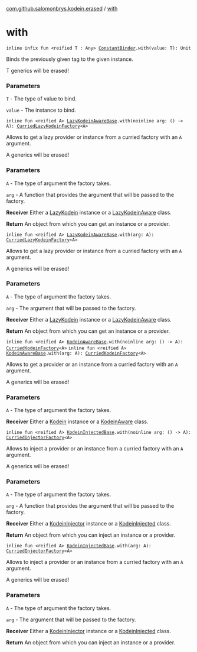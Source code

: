 [com.github.salomonbrys.kodein.erased](index.md) / [with](.)

# with

`inline infix fun <reified T : Any> `[`ConstantBinder`](../com.github.salomonbrys.kodein/-kodein/-builder/-constant-binder/index.md)`.with(value: T): Unit`

Binds the previously given tag to the given instance.

T generics will be erased!

### Parameters

`T` - The type of value to bind.

`value` - The instance to bind.

`inline fun <reified A> `[`LazyKodeinAwareBase`](../com.github.salomonbrys.kodein/-lazy-kodein-aware-base/index.md)`.with(noinline arg: () -> A): `[`CurriedLazyKodeinFactory`](../com.github.salomonbrys.kodein/-curried-lazy-kodein-factory/index.md)`<A>`

Allows to get a lazy provider or instance from a curried factory with an `A` argument.

A generics will be erased!

### Parameters

`A` - The type of argument the factory takes.

`arg` - A function that provides the argument that will be passed to the factory.

**Receiver**
Either a [LazyKodein](../com.github.salomonbrys.kodein/-lazy-kodein/index.md) instance or a [LazyKodeinAware](../com.github.salomonbrys.kodein/-lazy-kodein-aware.md) class.

**Return**
An object from which you can get an instance or a provider.

`inline fun <reified A> `[`LazyKodeinAwareBase`](../com.github.salomonbrys.kodein/-lazy-kodein-aware-base/index.md)`.with(arg: A): `[`CurriedLazyKodeinFactory`](../com.github.salomonbrys.kodein/-curried-lazy-kodein-factory/index.md)`<A>`

Allows to get a lazy provider or instance from a curried factory with an `A` argument.

A generics will be erased!

### Parameters

`A` - The type of argument the factory takes.

`arg` - The argument that will be passed to the factory.

**Receiver**
Either a [LazyKodein](../com.github.salomonbrys.kodein/-lazy-kodein/index.md) instance or a [LazyKodeinAware](../com.github.salomonbrys.kodein/-lazy-kodein-aware.md) class.

**Return**
An object from which you can get an instance or a provider.

`inline fun <reified A> `[`KodeinAwareBase`](../com.github.salomonbrys.kodein/-kodein-aware-base/index.md)`.with(noinline arg: () -> A): `[`CurriedKodeinFactory`](../com.github.salomonbrys.kodein/-curried-kodein-factory/index.md)`<A>`
`inline fun <reified A> `[`KodeinAwareBase`](../com.github.salomonbrys.kodein/-kodein-aware-base/index.md)`.with(arg: A): `[`CurriedKodeinFactory`](../com.github.salomonbrys.kodein/-curried-kodein-factory/index.md)`<A>`

Allows to get a provider or an instance from a curried factory with an `A` argument.

A generics will be erased!

### Parameters

`A` - The type of argument the factory takes.

**Receiver**
Either a [Kodein](../com.github.salomonbrys.kodein/-kodein/index.md) instance or a [KodeinAware](../com.github.salomonbrys.kodein/-kodein-aware.md) class.

`inline fun <reified A> `[`KodeinInjectedBase`](../com.github.salomonbrys.kodein/-kodein-injected-base/index.md)`.with(noinline arg: () -> A): `[`CurriedInjectorFactory`](../com.github.salomonbrys.kodein/-curried-injector-factory/index.md)`<A>`

Allows to inject a provider or an instance from a curried factory with an `A` argument.

A generics will be erased!

### Parameters

`A` - The type of argument the factory takes.

`arg` - A function that provides the argument that will be passed to the factory.

**Receiver**
Either a [KodeinInjector](../com.github.salomonbrys.kodein/-kodein-injector/index.md) instance or a [KodeinInjected](../com.github.salomonbrys.kodein/-kodein-injected.md) class.

**Return**
An object from which you can inject an instance or a provider.

`inline fun <reified A> `[`KodeinInjectedBase`](../com.github.salomonbrys.kodein/-kodein-injected-base/index.md)`.with(arg: A): `[`CurriedInjectorFactory`](../com.github.salomonbrys.kodein/-curried-injector-factory/index.md)`<A>`

Allows to inject a provider or an instance from a curried factory with an `A` argument.

A generics will be erased!

### Parameters

`A` - The type of argument the factory takes.

`arg` - The argument that will be passed to the factory.

**Receiver**
Either a [KodeinInjector](../com.github.salomonbrys.kodein/-kodein-injector/index.md) instance or a [KodeinInjected](../com.github.salomonbrys.kodein/-kodein-injected.md) class.

**Return**
An object from which you can inject an instance or a provider.


